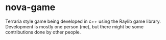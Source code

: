# nova-game
Terraria style game being developed in c++ using the Raylib game library.
Development is mostly one person (me), but there might be some contributions
done by other people.
